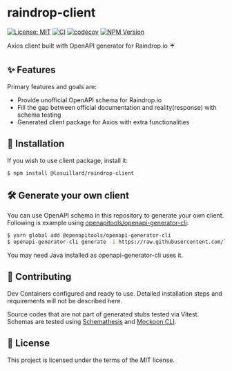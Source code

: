 # raindrop-client

[![License: MIT](https://img.shields.io/badge/License-MIT-yellow.svg)](https://opensource.org/licenses/MIT)
[![CI](https://github.com/lasuillard/raindrop-client/actions/workflows/ci.yaml/badge.svg)](https://github.com/lasuillard/raindrop-client/actions/workflows/ci.yaml)
[![codecov](https://codecov.io/gh/lasuillard/raindrop-client/graph/badge.svg?token=bPq2geqXLe)](https://codecov.io/gh/lasuillard/raindrop-client)
[![NPM Version](https://img.shields.io/npm/v/%40lasuillard%2Fraindrop-client)](https://www.npmjs.com/package/@lasuillard/raindrop-client)

Axios client built with OpenAPI generator for Raindrop.io ☔

## ✨ Features

Primary features and goals are:

-   Provide unofficial OpenAPI schema for Raindrop.io
-   Fill the gap between official documentation and reality(response) with schema testing
-   Generated client package for Axios with extra functionalities

## 🚀 Installation

If you wish to use client package, install it:

```bash
$ npm install @lasuillard/raindrop-client
```

## 🛠️ Generate your own client

You can use OpenAPI schema in this repository to generate your own client. Following is example using [openapitools/openapi-generator-cli](https://www.npmjs.com/package/@openapitools/openapi-generator-cli):

```bash
$ yarn global add @openapitools/openapi-generator-cli
$ openapi-generator-cli generate -i https://raw.githubusercontent.com/lasuillard/raindrop-client/main/openapi.yaml -g typescript-axios --skip-validate-spec -o ./out
```

You may need Java installed as openapi-generator-cli uses it.

## 💖 Contributing

Dev Containers configured and ready to use. Detailed installation steps and requirements will not be described here.

Source codes that are not part of generated stubs tested via Vitest. Schemas are tested using [Schemathesis](https://schemathesis.io/) and [Mockoon CLI](https://mockoon.com/cli/).

## 📜 License

This project is licensed under the terms of the MIT license.
